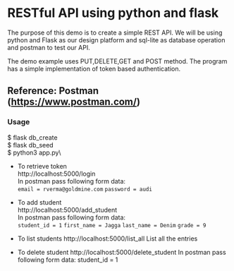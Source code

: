 # RESTful API using python and flask
The purpose of this demo is to create a simple REST API. We will be using python and Flask as our design platform and sql-lite as database operation and postman to test our API.

The demo example uses PUT,DELETE,GET and POST method. The program has a simple implementation of token based authentication.

## Reference: Postman (https://www.postman.com/)

### Usage
$ flask db_create\
$ flask db_seed\
$ python3 app.py\

* To retrieve token\
http://localhost:5000/login\
In postman pass following form data:\
 ```email = rverma@goldmine.com```
 ```password = audi```

* To add student\
http://localhost:5000/add_student\
In postman pass following form data:\
 ```student_id = 1```
 ```first_name = Jagga```
 ```last_name = Denim```
 ```grade = 9```

* To list students
http://localhost:5000/list_all
List all the entries

* To delete student
http://localhost:5000/delete_student
In postman pass following form data:
 student_id = 1
